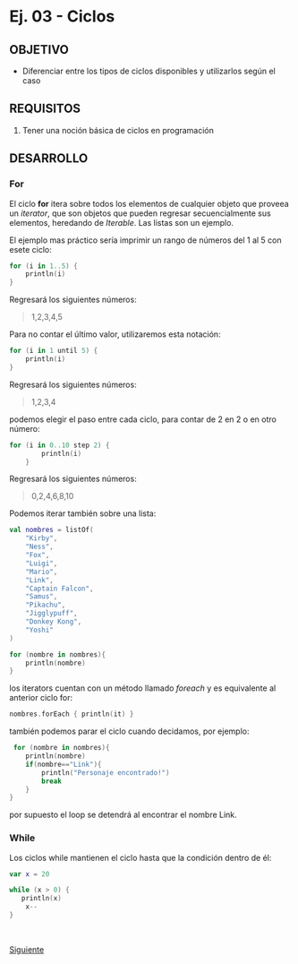 # Ej. 03 - Ciclos

## OBJETIVO

- Diferenciar entre los tipos de ciclos disponibles y utilizarlos según el caso

## REQUISITOS

1. Tener una noción básica de ciclos en programación

## DESARROLLO

### For

El ciclo **for** itera sobre todos los elementos de cualquier objeto que proveea un *iterator*, que son objetos que pueden regresar secuencialmente sus elementos, heredando de *Iterable<T>*. Las listas son un ejemplo.
	
El ejemplo mas práctico sería imprimir un rango de números del 1 al 5 con esete ciclo:

```kotlin
for (i in 1..5) {
    println(i)
}
```
Regresará los siguientes números:

> 1,2,3,4,5

Para no contar el último valor, utilizaremos esta notación:

```kotlin
for (i in 1 until 5) {
    println(i)
}
```

Regresará los siguientes números:

> 1,2,3,4

podemos elegir el paso entre cada ciclo, para contar de 2 en 2 o en otro número:

```kotlin
for (i in 0..10 step 2) {
        println(i)
    }
```

Regresará los siguientes números:

> 0,2,4,6,8,10


Podemos iterar también sobre una lista:

```kotlin
val nombres = listOf(
    "Kirby",
    "Ness",
    "Fox",
    "Luigi",
    "Mario",
    "Link",
    "Captain Falcon",
    "Samus",
    "Pikachu",
    "Jigglypuff",
    "Donkey Kong",
    "Yoshi"
)

for (nombre in nombres){
    println(nombre)
}
```

los iterators cuentan con un método llamado *foreach* y es equivalente al anterior ciclo for:

```kotlin
nombres.forEach { println(it) }
```

también podemos parar el ciclo cuando decidamos, por ejemplo:

```kotlin
 for (nombre in nombres){
    println(nombre)
    if(nombre=="Link"){
        println("Personaje encontrado!")
        break
    }
}
```

por supuesto el loop se detendrá al encontrar el nombre Link.


### While

Los ciclos while mantienen el ciclo hasta que la condición dentro de él:

```kotlin
var x = 20

while (x > 0) {
   println(x)
    x--
}
```

   


</br>

[Siguiente](../Reto-03)

